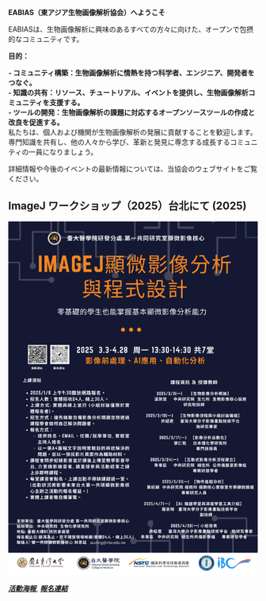 **EABIAS（東アジア生物画像解析協会）へようこそ**

EABIASは、生物画像解析に興味のあるすべての方々に向けた、オープンで包摂的なコミュニティです。

**目的：**  

**- コミュニティ構築：生物画像解析に情熱を持つ科学者、エンジニア、開発者をつなぐ。**  
**- 知識の共有：リソース、チュートリアル、イベントを提供し、生物画像解析コミュニティを支援する。**  
**- ツールの開発：生物画像解析の課題に対応するオープンソースツールの作成と改良を促進する。**  
私たちは、個人および機関が生物画像解析の発展に貢献することを歓迎します。
専門知識を共有し、他の人々から学び、革新と発見に専念する成長するコミュニティの一員になりましょう。  

詳細情報や今後のイベントの最新情報については、当協会のウェブサイトをご覧ください。  


## ImageJ ワークショップ（2025）台北にて (2025)
![2025_workshop](images/2025_ImageJ_Workshop_Poster.png)

***[活動海報](https://drive.google.com/file/d/11DaEflREvSH5XQLByhorO5-ToM6Tu5g0/view?usp=drive_link)***,
***[報名連結](https://docs.google.com/forms/d/e/1FAIpQLSezDJBtmgAjOasH5-3s5Sg2Fi4L837JW0q_KRdc75TsZTU3EQ/viewform)***
